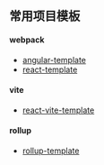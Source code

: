 ## 常用项目模板

#### webpack

- [angular-template](https://github.com/z9956/angular-template)
- [react-template](https://github.com/z9956/react-template)

#### vite

- [react-vite-template](https://github.com/z9956/react-vite-template)

#### rollup

- [rollup-template](https://github.com/z9956/rollup-template)
